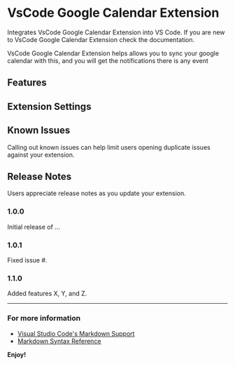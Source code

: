 # VsCode Google Calendar Extension 

Integrates VsCode Google Calendar Extension into VS Code. If you are new to VsCode Google Calendar Extension check the documentation.

VsCode Google Calendar Extension helps allows you to sync your google calendar with this, and you will get the notifications there is any event

## Features



## Extension Settings


## Known Issues

Calling out known issues can help limit users opening duplicate issues against your extension.

## Release Notes

Users appreciate release notes as you update your extension.

### 1.0.0

Initial release of ...

### 1.0.1

Fixed issue #.

### 1.1.0

Added features X, Y, and Z.

-----------------------------------------------------------------------------------------------------------


### For more information

* [Visual Studio Code's Markdown Support](http://code.visualstudio.com/docs/languages/markdown)
* [Markdown Syntax Reference](https://help.github.com/articles/markdown-basics/)

**Enjoy!**
